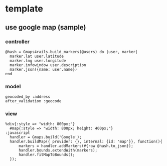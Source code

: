 template
========

## use google map (sample) #####

### controller

    @hash = Gmaps4rails.build_markers(@users) do |user, marker|
      marker.lat user.latitude
      marker.lng user.longitude
      marker.infowindow user.description
      marker.json({name: user.name})
    end

### model

    geocoded_by :address
    after_validation :geocode

### view

    %div{:style => "width: 800px;"}
      #map{:style => "width: 800px; height: 400px;"}
    :javascript
      handler = Gmaps.build('Google');
      handler.buildMap({ provider: {}, internal: {id: 'map'}}, function(){
          markers = handler.addMarkers(#{raw @hash.to_json});
          handler.bounds.extendWith(markers);
          handler.fitMapToBounds();
      });